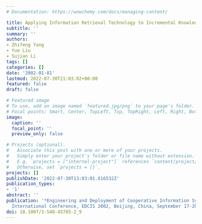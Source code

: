 ```yaml
---
# Documentation: https://wowchemy.com/docs/managing-content/

title: Applying Information Retrieval Technology to Incremental Knowledge Management
subtitle: ''
summary: ''
authors:
- Zhifeng Yang
- Yue Liu
- Sujian Li
tags: []
categories: []
date: '2002-01-01'
lastmod: 2022-07-30T21:03:02+08:00
featured: false
draft: false

# Featured image
# To use, add an image named `featured.jpg/png` to your page's folder.
# Focal points: Smart, Center, TopLeft, Top, TopRight, Left, Right, BottomLeft, Bottom, BottomRight.
image:
  caption: ''
  focal_point: ''
  preview_only: false

# Projects (optional).
#   Associate this post with one or more of your projects.
#   Simply enter your project's folder or file name without extension.
#   E.g. `projects = ["internal-project"]` references `content/project/deep-learning/index.md`.
#   Otherwise, set `projects = []`.
projects: []
publishDate: '2022-07-30T13:03:01.616532Z'
publication_types:
- '1'
abstract: ''
publication: '*Engineering and Deployment of Cooperative Information Systems, First
  International Conference, EDCIS 2002, Beijing, China, September 17-20, 2002, Proceedings*'
doi: 10.1007/3-540-45785-2_9
---
```

